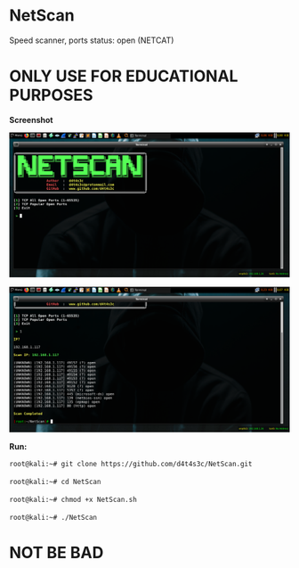 # NetScan
Speed scanner, ports status: open (NETCAT)

# ONLY USE FOR EDUCATIONAL PURPOSES

**Screenshot**

![](/screenshot/1.png)

![](/screenshot/2.png)

**Run:**
```
root@kali:~# git clone https://github.com/d4t4s3c/NetScan.git

root@kali:~# cd NetScan

root@kali:~# chmod +x NetScan.sh

root@kali:~# ./NetScan
```

# NOT BE BAD

